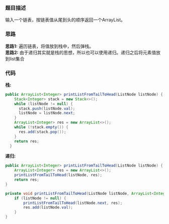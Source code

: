 ### 题目描述
输入一个链表，按链表值从尾到头的顺序返回一个ArrayList。

### 思路
**思路1:** 遍历链表，将值放到栈中，然后弹栈。<br>
**思路2:** 由于递归其实就是栈的思想，所以也可以使用递归。递归之后将元素值放到list集合

### 代码
**栈:**<br>
```java
public ArrayList<Integer> printListFromTailToHead(ListNode listNode) {
    Stack<Integer> stack = new Stack<>();
    while (listNode != null) {
      stack.push(listNode.val);
      listNode = listNode.next;
    }
    ArrayList<Integer> res = new ArrayList<>();
    while (!stack.empty()) {
      res.add(stack.pop());
    }
    return res;
  }
```
**递归:**<br>
```java
public ArrayList<Integer> printListFromTailToHead(ListNode listNode) {
    ArrayList<Integer> res = new ArrayList<>();
    printListFromTailToHead(listNode, res);
    return res;
}

private void printListFromTailToHead(ListNode listNode, ArrayList<Integer> res) {
    if (listNode != null) {
        printListFromTailToHead(listNode.next, res);
        res.add(listNode.val);
    }
}
```